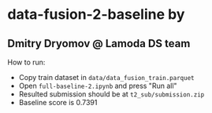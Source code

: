 # data-fusion-2-baseline by 
## Dmitry Dryomov @ Lamoda DS team
How to run:
* Copy train dataset in `data/data_fusion_train.parquet`
* Open `full-baseline-2.ipynb` and press "Run all"
* Resulted submission should be at `t2_sub/submission.zip`
* Baseline score is 0.7391
